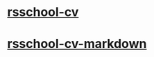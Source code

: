 # [rsschool-cv](https://Paviel-Barysevich.github.io/rsschool-cv/)

# [rsschool-cv-markdown](https://Paviel-Barysevich.github.io/rsschool-cv/cv)
